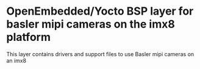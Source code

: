 OpenEmbedded/Yocto BSP layer for basler mipi cameras on the imx8 platform
=========================================================================

This layer contains drivers and support files to use Basler mipi cameras on an imx8

